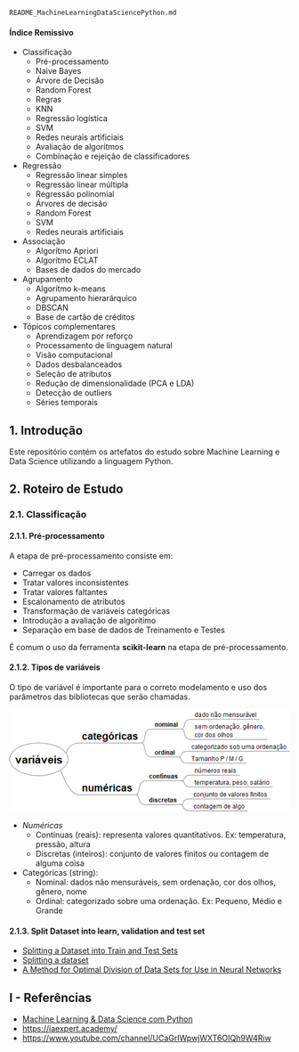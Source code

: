 `README_MachineLearningDataSciencePython.md`

#### Índice Remissivo

* Classificação
  * Pré-processamento
  * Naive Bayes
  * Árvore de Decisão
  * Random Forest
  * Regras
  * KNN
  * Regressão logística
  * SVM
  * Redes neurais artificiais
  * Avaliação de algorítmos
  * Combinação e rejeição de classificadores
* Regressão
  * Regressão linear simples
  * Regressão linear múltipla
  * Regressão polinomial
  * Árvores de decisão
  * Random Forest
  * SVM 
  * Redes neurais artificiais
* Associação
  * Algorítmo Apriori
  * Algorítmo ECLAT
  * Bases de dados do mercado
* Agrupamento
  * Algorítmo k-means
  * Agrupamento hierarárquico
  * DBSCAN
  * Base de cartão de créditos
* Tópicos complementares
  * Aprendizagem por reforço
  * Processamento de linguagem natural
  * Visão computacional
  * Dados desbalanceados
  * Seleção de atributos
  * Redução de dimensionalidade (PCA e LDA)
  * Detecção de outliers
  * Séries temporais

## 1. Introdução

Este repositório contém os artefatos do estudo sobre Machine Learning e Data Science utilizando a linguagem Python.

## 2. Roteiro de Estudo

### 2.1. Classificação

#### 2.1.1. Pré-processamento

A etapa de pré-processamento consiste em:
* Carregar os dados
* Tratar valores inconsistentes
* Tratar valores faltantes
* Escalonamento de atributos
* Transformação de variáveis categóricas
* Introdução a avaliação de algorítimo
* Separação em base de dados de Treinamento e Testes

É comum o uso da ferramenta **scikit-learn** na etapa de pré-processamento.

#### 2.1.2. Tipos de variáveis

O tipo de variável é importante para o correto modelamento e uso dos parâmetros das bibliotecas que serão chamadas.

![Mindmap-Variaveis-Numericas-Categoricas-Continuas-Discretas-Nominal-Ordinal.png](Mindmap-Variaveis-Numericas-Categoricas-Continuas-Discretas-Nominal-Ordinal.png)

* *Numéricas*
  * Contínuas (reais): representa valores quantitativos. Ex: temperatura, pressão, altura
  * Discretas (inteiros): conjunto de valores finitos ou contagem de alguma coisa
* Categóricas (string):
  * Nominal: dados não mensuráveis, sem ordenação, cor dos olhos, gênero, nome
  * Ordinal: categorizado sobre uma ordenação. Ex: Pequeno, Médio e Grande


#### 2.1.3. Split Dataset into learn, validation and test set

* [Splitting a Dataset into Train and Test Sets](https://www.baeldung.com/cs/train-test-datasets-ratio)
* [Splitting a dataset](https://towardsdatascience.com/splitting-a-dataset-e328dab2760a)
* [A Method for Optimal Division of Data Sets for Use in Neural Networks](https://link.springer.com/chapter/10.1007/11554028_1)


## I - Referências

* [Machine Learning & Data Science com Python](https://www.udemy.com/course/machine-learning-e-data-science-com-python-y)
* https://iaexpert.academy/
* https://www.youtube.com/channel/UCaGrIWpwjWXT6OIQh9W4Riw